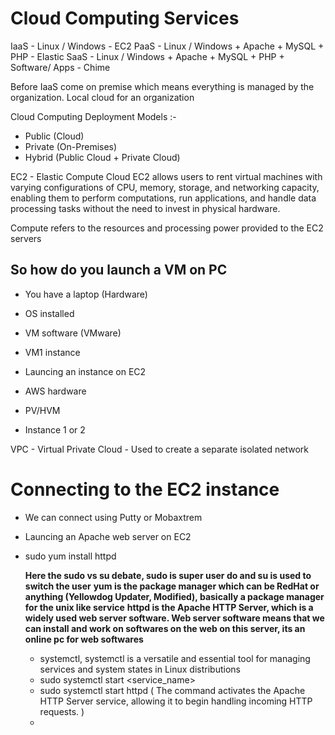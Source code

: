 # Cloud Computing Services 

IaaS - Linux / Windows - EC2 
PaaS - Linux / Windows + Apache + MySQL + PHP - Elastic 
SaaS - Linux / Windows + Apache + MySQL + PHP + Software/ Apps - Chime

Before IaaS come on premise which means everything is managed by the organization. Local cloud for an organization

Cloud Computing Deployment Models :-
- Public (Cloud)
- Private (On-Premises) 
- Hybrid (Public Cloud + Private Cloud)


EC2 - Elastic Compute Cloud 
EC2 allows users to rent virtual machines with varying configurations of CPU, memory, storage, and networking capacity, enabling them to perform computations,
run applications, and handle data processing tasks without the need to invest in physical hardware.

Compute refers to the resources and processing power provided to the EC2 servers

## So how do you launch a VM on PC 

- You have a laptop (Hardware)
- OS installed
- VM software (VMware)
- VM1 instance

- Launcing an instance on EC2
- AWS hardware
- PV/HVM
- Instance 1 or 2

VPC - Virtual Private Cloud - Used to create a separate isolated network 

# Connecting to the EC2 instance

- We can connect using Putty or Mobaxtrem
- Launcing an Apache web server on EC2
- sudo yum install httpd

  **Here the sudo vs su debate, sudo is super user do and su is used to switch the user**
  **yum is the package manager which can be RedHat or anything (Yellowdog Updater, Modified), basically a package manager for the unix like service**
  **httpd is the Apache HTTP Server, which is a widely used web server software. Web server software means that we can install and work on softwares on the web on this server, its an online pc for web softwares**

  - systemctl, systemctl is a versatile and essential tool for managing services and system states in Linux distributions
  - sudo systemctl start <service_name>
  - sudo systemctl start httpd ( The command activates the Apache HTTP Server service, allowing it to begin handling incoming HTTP requests. )
  - 



